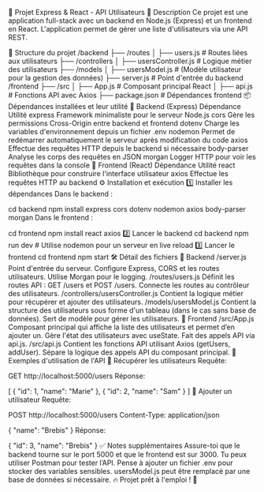 📌 Projet Express & React - API Utilisateurs
📝 Description
Ce projet est une application full-stack avec un backend en Node.js (Express) et un frontend en React. L'application permet de gérer une liste d'utilisateurs via une API REST.

📂 Structure du projet
/backend
 ├── /routes
 │   ├── users.js        # Routes liées aux utilisateurs
 ├── /controllers
 │   ├── usersController.js # Logique métier des utilisateurs
 ├── /models
 │   ├── usersModel.js   # (Modèle utilisateur pour la gestion des données)
 ├── server.js           # Point d'entrée du backend
/frontend
 ├── /src
 │   ├── App.js          # Composant principal React
 │   ├── api.js          # Fonctions API avec Axios
 ├── package.json        # Dépendances frontend
📦 Dépendances installées et leur utilité
🔹 Backend (Express)
Dépendance	Utilité
express	Framework minimaliste pour le serveur Node.js
cors	Gère les permissions Cross-Origin entre backend et frontend
dotenv	Charge les variables d'environnement depuis un fichier .env
nodemon	Permet de redémarrer automatiquement le serveur après modification du code
axios	Effectue des requêtes HTTP depuis le backend si nécessaire
body-parser	Analyse les corps des requêtes en JSON
morgan	Logger HTTP pour voir les requêtes dans la console
🔹 Frontend (React)
Dépendance	Utilité
react	Bibliothèque pour construire l'interface utilisateur
axios	Effectue les requêtes HTTP au backend
⚙️ Installation et exécution
1️⃣ Installer les dépendances
Dans le backend :

cd backend
npm install express cors dotenv nodemon axios body-parser morgan
Dans le frontend :

cd frontend
npm install react axios
2️⃣ Lancer le backend
cd backend
npm run dev  # Utilise nodemon pour un serveur en live reload
3️⃣ Lancer le frontend
cd frontend
npm start
🛠 Détail des fichiers
🔹 Backend
/server.js
Point d'entrée du serveur.
Configure Express, CORS et les routes utilisateurs.
Utilise Morgan pour le logging.
/routes/users.js
Définit les routes API : GET /users et POST /users.
Connecte les routes au contrôleur des utilisateurs.
/controllers/usersController.js
Contient la logique métier pour récupérer et ajouter des utilisateurs.
/models/usersModel.js
Contient la structure des utilisateurs sous forme d'un tableau (dans le cas sans base de données).
Sert de modèle pour gérer les utilisateurs.
🔹 Frontend
/src/App.js
Composant principal qui affiche la liste des utilisateurs et permet d’en ajouter un.
Gère l'état des utilisateurs avec useState.
Fait des appels API via api.js.
/src/api.js
Contient les fonctions API utilisant Axios (getUsers, addUser).
Sépare la logique des appels API du composant principal.
📌 Exemples d'utilisation de l'API
🔹 Récupérer les utilisateurs
Requête:

GET http://localhost:5000/users
Réponse:

[
  { "id": 1, "name": "Marie" },
  { "id": 2, "name": "Sam" }
]
🔹 Ajouter un utilisateur
Requête:

POST http://localhost:5000/users
Content-Type: application/json

{
  "name": "Brebis"
}
Réponse:

{ "id": 3, "name": "Brebis" }
✅ Notes supplémentaires
Assure-toi que le backend tourne sur le port 5000 et que le frontend est sur 3000.
Tu peux utiliser Postman pour tester l’API.
Pense à ajouter un fichier .env pour stocker des variables sensibles.
usersModel.js peut être remplacé par une base de données si nécessaire.
🔥 Projet prêt à l'emploi ! 🚀
